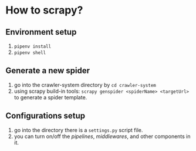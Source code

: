 # How to scrapy?

## Environment setup

1. `pipenv install`
2. `pipenv shell`

## Generate a new spider

1. go into the crawler-system directory by `cd crawler-system`
2. using scrapy build-in tools: `scrapy genspider <spiderName> <targetUrl>` to generate a spider template.

## Configurations setup

1. go into the <spiderName> directory there is a `settings.py` script file.
2. you can turn on/off the _pipelines_, _middlewares_, and other components in it.
